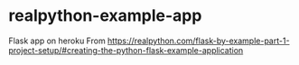 # realpython-example-app
Flask app on heroku
From https://realpython.com/flask-by-example-part-1-project-setup/#creating-the-python-flask-example-application
